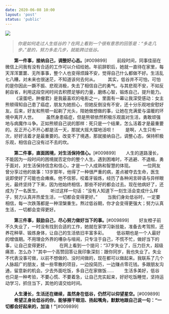 ```yaml
---
date: 2020-06-08 10:00
layout: 'post'
status: 'public'
---
```


![](https://cdn.pixabay.com/photo/2017/01/09/00/49/winter-1964361_1280.jpg)

> *你是如何走过人生低谷的？在网上看到一个很有意思的回答是：“多走几步。”是的，努力多走几步，就能跨过低谷。*

&emsp;&emsp;**第一件事，接纳自己，调整好心态。**[#009899]
&emsp;&emsp;前段时间，同事佳丽在微信上问我有没有合适的工作可以介绍给她。年前辞职后，她就一直待在家里，每天浑浑噩噩、无所事事，整个人也变得烦躁不安，觉得自己什么都做不好。生活乱七八糟，对未来也很迷茫，不知道该何去何从。
&emsp;&emsp;其实，低谷并不可怕，可怕的是你因此一蹶不振、悲观消极，失去了相信自己的勇气。与其悲观不安，不如反躬自省，利用这段空闲时间去积攒足够的力量，磨练心智，锻炼自己，提升能力。
&emsp;&emsp;《滚蛋吧，肿瘤君》是我最喜欢的电影之一，里面有一幕让我深受感动：女主熊顿得知自己患了癌症，朋友为她担心，但她反倒没有不安，还十分乐观地安慰好友。后来，好友和熊顿一起剃了光头，陪她做想做的事，让她在充满爱与温暖的环境中离开人世。
&emsp;&emsp;虽然身患癌症，但是熊顿依然积极乐观面对生活，勇敢顽强地与病魔作斗争。正如熊顿自己说的那样：死只是一个结果，怎么活着才是最重要的。反正开心不开心都是活一天，那就大摇大摆地活呗！
&emsp;&emsp;是啊，人生只有一次，好好活着才是最重要的。改变不了境遇，那就接纳自己，调整心态，保持积极乐观，相信自己没有过不去的坎。

&emsp;&emsp;**第二件事，直面困境，对生活保持信心。**[#009899]
&emsp;&emsp;人生的道路漫长，不能因为一段时间的困境就否定你的整个人生。遇到困难时，不逃避、不退缩，勇于面对，对生活保持信念和信心，才是一个人成熟和智慧的体现。
&emsp;&emsp;一位网友曾分享过他的故事：13岁那年，他得了一种很严重的病，差点被夺去生命，医生说即使好了可能也会瘫痪。他不信邪，咬着牙锻炼，经历了各种闲言碎语与异样眼光，最终坚持了下来，因为他始终相信，那些不好的都会过去。现在他病好了，还成为了一名医生。
&emsp;&emsp;听过这样一句话：“没有人知道下一刻生活会变成什么样子，努力认真并热爱生活，一切都会变得更好。”
&emsp;&emsp;当我们身处低谷时，一定要相信，每一次跌落都是一种涅槃重生。熬过低谷期，你才会变得更强大；努力认真生活，一切都会变得更好。

&emsp;&emsp;**第三件事，鼓励自己，尽心努力做好当下的事。**[#009899]
&emsp;&emsp;好友橙子前不久失业了，一时没有找到合适的工作，她就在家学习新技能，准备去考驾照，还养花种草、锻炼身体，让自己的生活依旧丰富多彩。
&emsp;&emsp;低谷期也是一个人最好的增值期。不用理会外界的嘈杂与喧闹，只专注于自己，不慌不忙，做好当下的事，让自己变得更好。
&emsp;&emsp;在网上看到一个提问：“37岁失业了，压力巨大，超级痛苦，怎么办？”其中一个高赞回答让我印象深刻：跟你同岁，我也失业了。失业不代表没事可做，以前不想做的、没时间做的，现在都可以做起来。我联系了几个人脉超广的朋友，接一些零散的项目，一边投简历，一边赚点零花钱。多跟朋友沟通，留意新的机会。少去外面吃饭，多自己在家做饭……
&emsp;&emsp;生活多美好，低谷也只是一种考验，不要心慌、不要着急，让自己充实起来，好好吃饭睡觉，坚持运动学习，抓住当下，其他的请交给时间。
 
&emsp;&emsp;**人生漫长，生活还在继续，虽然身在低谷，仍然可以仰望星空。**[#009899]
&emsp;&emsp;**希望正身处低谷的你，能够擦干眼泪、扬起嘴角，默默地跟自己说一句：“一切都会好起来的，加油！”**[#009899]
